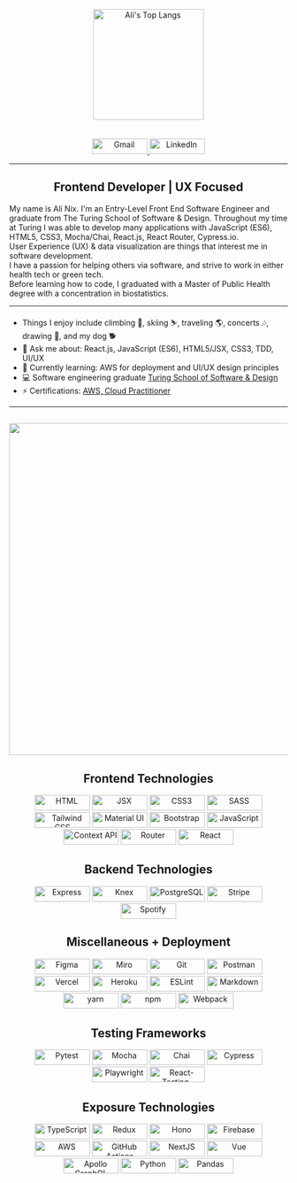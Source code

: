 <div align="center">
<!--    <a href="">
    <img alt="Ali's GitHub stats" height="150em" src="https://github-readme-stats.vercel.app/api?username=alinix1&theme=aura&show_icons=true" />
  </a> -->
  <a href="https://github.com/alinix1/github-readme-stats">
    <img alt="Ali's Top Langs" height="200em" src="https://github-readme-stats.vercel.app/api/top-langs/?username=alinix1&theme=aura&layout=compact" />
  </a>
</div>

<br/>
<br/>

<div align="center">
  <a href="mailto:anix8605@gmail.com">
    <img src="https://img.shields.io/badge/Gmail-D14836?style=for-the-badge&logo=gmail&logoColor=white" title="Gmail" alt="Gmail" width="100" height="28">
  </a>
  <a href="https://www.linkedin.com/in/ali-nix-38b9b9126/">
    <img src="https://img.shields.io/badge/LinkedIn-0077B5?style=for-the-badge&logo=linkedin&logoColor=white" title="LinkedIn" alt="LinkedIn" width="100" height="28">
  </a>
</div>

---
<h2 align="center"> 
Frontend Developer | UX Focused
</h2>
My name is Ali Nix. I'm an Entry-Level Front End Software Engineer and graduate from The Turing School of Software & Design. Throughout my time at Turing I was able to develop many applications with JavaScript (ES6), HTML5, CSS3, Mocha/Chai, React.js, React Router, Cypress.io.<br>
User Experience (UX) & data visualization are things that interest me in software development.<br>
I have a passion for helping others via software, and strive to work in either health tech or green tech.<br>
Before learning how to code, I graduated with a Master of Public Health degree with a concentration in biostatistics.<br>

 ---

 - Things I enjoy include climbing 🧗, skiing ⛷️, traveling 🌎, concerts 🎶, drawing 🎨, and my dog 🐕<br>
 - 💬 Ask me about: React.js, JavaScript (ES6), HTML5/JSX, CSS3, TDD, UI/UX <br>
 - 🌱 Currently learning: AWS for deployment and UI/UX design principles <br>
 - 💻 Software engineering graduate <a href='https://turing.edu'>Turing School of Software & Design</a><br>
 - ⚡ Certifications: <a href='https://www.credly.com/badges/a3dae618-e9aa-4c14-98ae-4bbf24e2b3c0/public_url'>AWS, Cloud Practitioner</a><br>

 ---

  <h2 align="center"> 
  <img src="https://user-images.githubusercontent.com/28677929/215577042-2ee971e3-7446-441b-8f4a-d46377f83a1d.jpg" width="600">
  </h2>
  
   <h2 align="center">Frontend Technologies</h2> 
   
<div align="center">
<img src="https://img.shields.io/badge/HTML5-E34F26.svg?style=for-the-badge&logo=HTML5&logoColor=white" title="HTML5" alt="HTML" width="100" height="28">
<img src="https://img.shields.io/badge/JSX%20-%2320232a.svg?&style=for-the-badge&logo=react&logoColor=%2361DAFB" title="JSX" alt="JSX" width="100" height="28">
<img src="https://img.shields.io/badge/CSS3-1572B6.svg?style=for-the-badge&logo=CSS3&logoColor=white" title="CSS" alt="CSS3" width="100" height="28">
<img src="https://img.shields.io/badge/Sass-CC6699.svg?style=for-the-badge&logo=Sass&logoColor=white" title="SASS" alt="SASS" width="100" height="28">
<img src="https://img.shields.io/badge/Tailwind%20CSS-06B6D4.svg?style=for-the-badge&logo=Tailwind-CSS&logoColor=white" title="Tailwind CSS" alt="Tailwind CSS" width="100" height="28">
    
<img src="https://img.shields.io/badge/Material%20UI-007FFF?style=for-the-badge&logo=mui&logoColor=white" title="Material UI" alt="Material UI" width="100" height="28">
<img src="https://img.shields.io/badge/Bootstrap-563D7C?style=for-the-badge&logo=bootstrap&logoColor=white" title="Bootstrap" alt="Bootstrap" width="100" height="28">
<img src="https://img.shields.io/badge/JavaScript-F7DF1E.svg?style=for-the-badge&logo=JavaScript&logoColor=black" title="JavaScript" alt="JavaScript" width="100" height="28">
<img src="https://img.shields.io/badge/Context--Api-000000?style=for-the-badge&logo=react" title="Context API" alt="Context API" width="100" height="28">
<img src="https://img.shields.io/badge/React%20Router-CA4245.svg?style=for-the-badge&logo=React-Router&logoColor=white" title="Router" alt="Router" width="100" height="28">    
<img src="https://img.shields.io/badge/React-61DAFB.svg?style=for-the-badge&logo=React&logoColor=black" title="React" alt="React" width="100" height="28">
</div>

  <h2 align="center">Backend Technologies</h2> 
  
<div align="center">
<img src="https://img.shields.io/badge/Express-000000.svg?style=for-the-badge&logo=Express&logoColor=white" title="Express" alt="Express" width="100" height="28">
<img src="https://img.shields.io/badge/Knex.js-D26B38.svg?style=for-the-badge&logo=knexdotjs&logoColor=white" title="Knex" alt="Knex" width="100" height="28">
<img src="https://img.shields.io/badge/PostgreSQL-4169E1.svg?style=for-the-badge&logo=PostgreSQL&logoColor=white" title="PostgreSQL" alt="PostgreSQL" width="100" height="28">
<img src="https://img.shields.io/badge/Stripe-626CD9?style=for-the-badge&logo=Stripe&logoColor=white" title="Stripe" alt="Stripe" width="100" height="28">
<img src="https://img.shields.io/badge/Spotify-1ED760?&style=for-the-badge&logo=spotify&logoColor=white" title="Spotify" alt="Spotify" width="100" height="28">
</div>

 <h2 align="center">Miscellaneous + Deployment</h2> 

<div align="center">
<img src="https://img.shields.io/badge/Figma-F24E1E.svg?style=for-the-badge&logo=Figma&logoColor=white" title="Figma" alt="Figma" width="100" height="28">
<img src="https://img.shields.io/badge/Miro-F7C922?style=for-the-badge&logo=Miro&logoColor=050036" title="Miro" alt="Miro" width="100" height="28">
<img src="https://img.shields.io/badge/git-%23F05033.svg?style=for-the-badge&logo=git&logoColor=white" title="Git" alt="Git" width="100" height="28">
<img src="https://img.shields.io/badge/Postman-FF6C37?style=for-the-badge&logo=Postman&logoColor=white" title="Postman" alt="Postman" width="100" height="28">
<img src="https://img.shields.io/badge/Vercel-000000.svg?style=for-the-badge&logo=Vercel&logoColor=white" title="Vercel" alt="Vercel" width="100" height="28">
<img src="https://img.shields.io/badge/Heroku-430098.svg?style=for-the-badge&logo=Heroku&logoColor=white" title="Heroku" alt="Heroku" width="100" height="28">
<img src="https://img.shields.io/badge/ESLint-4B3263?style=for-the-badge&logo=eslint&logoColor=white" title="ESLint" alt="ESLint" width="100" height="28">
<img src="https://img.shields.io/badge/markdown-%23000000.svg?style=for-the-badge&logo=markdown&logoColor=white" title="Markdown" alt="Markdown" width="100" height="28">
<img src="https://img.shields.io/badge/Yarn-2C8EBB?style=for-the-badge&logo=yarn&logoColor=white" title="yarn" alt="yarn" width="100" height="28">
<img src="https://img.shields.io/badge/npm-CB3837.svg?style=for-the-badge&logo=npm&logoColor=white" title="npm" alt="npm" width="100" height="28">
<img src="https://img.shields.io/badge/Webpack-8DD6F9.svg?style=for-the-badge&logo=Webpack&logoColor=black" title="Webpack" alt="Webpack" width="100" height="28">
</div>

 <h2 align="center">Testing Frameworks</h2> 

<div align="center">
    
<img src="https://img.shields.io/badge/Pytest-3776AB.svg?style=for-the-badge&logo=Pytest&logoColor=white" title="Pytest" alt="Pytest" width="100" height="28">
<img src="https://img.shields.io/badge/Mocha-8D6748.svg?style=for-the-badge&logo=Mocha&logoColor=white" title="Mocha" alt="Mocha" width="100" height="28">
<img src="https://img.shields.io/badge/Chai-A30701.svg?style=for-the-badge&logo=Chai&logoColor=white" title="Chai" alt="Chai" width="100" height="28">
<img src="https://img.shields.io/badge/Cypress-69D3A7.svg?style=for-the-badge&logo=Cypress&logoColor=white" title="Cypress" alt="Cypress" width="100" height="28">
<img src="https://img.shields.io/badge/Playwright-2EAD33.svg?style=for-the-badge&logo=Playwright&logoColor=white" title="Playwright" alt="Playwright" width="100" height="28">
<img src="https://img.shields.io/badge/-TestingLibrary-%23E33332?&style=for-the-badge&logo=testing-library&logoColor=white" title="React-Testing-Library" alt="React-Testing-Library" width="100" height="28">
</div>

 <h2 align="center">Exposure Technologies</h2> 

<div align="center">
<img src="https://img.shields.io/badge/TypeScript-3178C6.svg?style=for-the-badge&logo=TypeScript&logoColor=white" title="TypeScript" alt="TypeScript" width="100" height="28">
<img src="https://img.shields.io/badge/Redux-593D88?style=for-the-badge&logo=redux&logoColor=white" title="Redux" alt="Redux" width="100" height="28">
<img src="https://img.shields.io/badge/hono-E36002?style=for-the-badge&logo=hono&logoColor=white" title="Hono" alt="Hono" width="100" height="28">
<img src="https://img.shields.io/badge/firebase-ffca28?style=for-the-badge&logo=firebase&logoColor=black" title="Firebase" alt="Firebase" width="100" height="28">
<img src="https://img.shields.io/badge/Amazon_AWS-FF9900?style=for-the-badge&logo=amazonaws&logoColor=white" title="AWS" alt="AWS" width="100" height="28">
<img src="https://img.shields.io/badge/GitHub_Actions-2088FF?style=for-the-badge&logo=github-actions&logoColor=white" title="GitHub Actions" alt="GitHub Actions" width="100" height="28">
<img src="https://img.shields.io/badge/Next.js-000000.svg?style=for-the-badge&logo=nextdotjs&logoColor=white" title="NextJS" alt="NextJS" width="100" height="28">
<img src="https://img.shields.io/badge/Vue%20js-35495E?style=for-the-badge&logo=vuedotjs&logoColor=4FC08D" title="Vue" alt="Vue" width="100" height="28">
<img src="https://img.shields.io/badge/-ApolloGraphQL-311C87?style=for-the-badge&logo=apollo-graphql" title="Apollo GraphQL" alt="Apollo GraphQL" width="100" height="28">
<img src="https://img.shields.io/badge/Python-3776AB.svg?style=for-the-badge&logo=Python&logoColor=white" title="Python" alt="Python" width="100" height="28">
<img src="https://img.shields.io/badge/pandas-150458.svg?style=for-the-badge&logo=pandas&logoColor=white" title="Pandas" alt="Pandas" width="100" height="28">

</div>









  








